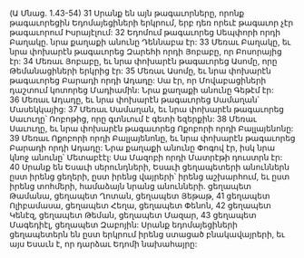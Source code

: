 (Ա Մնաց. 1.43-54)
31 Սրանք են այն թագաւորները, որոնք թագաւորեցին Եդոմայեցիների երկրում, երբ դեռ որեւէ թագաւոր չէր թագաւորում Իսրայէլում: 32 Եդոմում թագաւորեց Սեպփորի որդի Բաղակը. նրա քաղաքի անունը Դեննաբա էր: 33 Մեռաւ Բաղակը, եւ նրա փոխարէն թագաւորեց Զարեհի որդի Յոբաբը, որ Բոսորայից էր: 34 Մեռաւ Յոբաբը, եւ նրա փոխարէն թագաւորեց Ասոմը, որը Թեմանացիների երկրից էր: 35 Մեռաւ Ասոմը, եւ նրա փոխարէն թագաւորեց Բարադի որդի Ադադը: Սա էր, որ Մովաբացիների դաշտում կոտորեց Մադիամին: Նրա քաղաքի անունը Գեթէմ էր: 36 Մեռաւ Ադադը, եւ նրա փոխարէն թագաւորեց Սամաղան՝ Մասեկկայից: 37 Մեռաւ Սամաղան, եւ նրա փոխարէն թագաւորեց Սաւուղը՝ Ռոբոթից, որը գտնւում է գետի եզերքին: 38 Մեռաւ Սաւուղը, եւ նրա փոխարէն թագաւորեց Ոքոբորի որդի Բալլայենոնը: 39 Մեռաւ Ոքոբորի որդի Բալլայենոնը, եւ նրա փոխարէն թագաւորեց Բարադի որդի Ադադը: Նրա քաղաքի անունը Փոգով էր, իսկ նրա կնոջ անունը՝ Մետաբէէլ: Սա Մազոբի որդի Մատրէթի դուստրն էր: 40 Սրանք են Եսաւի սերունդների, Եսաւի ցեղապետերի անուններն ըստ իրենց ցեղերի, ըստ իրենց վայրերի՝ իրենց աշխարհում, եւ ըստ իրենց տոհմերի, համաձայն նրանց անունների. ցեղապետ Թամանա, ցեղապետ Ղոտան, ցեղապետ Յեթաթ, 41 ցեղապետ Ոլիբամասա, ցեղապետ Հեղա, ցեղապետ Փենոն, 42 ցեղապետ Կենէզ, ցեղապետ Թեման, ցեղապետ Մազար, 43 ցեղապետ Մագեդիէլ, ցեղապետ Զաբոյին: Սրանք եդոմայեցիների ցեղապետերն են ըստ երկրում իրենց ստացած բնակավայրերի, եւ այս Եսաւն է, որ դարձաւ Եդոմի նախահայրը:
